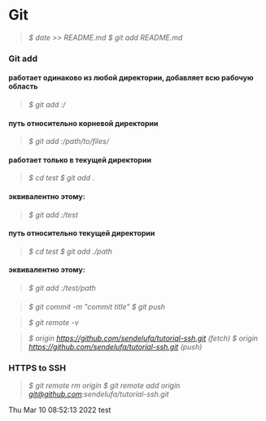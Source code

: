 # Git
> *$ date >> README.md*
> *$ git add README.md*
### Git add
#### работает одинаково из любой директории, добавляет всю рабочую область
> *$ git add :/*
#### путь относительно корневой директории
> *$ git add :/path/to/files/*
#### работает только в текущей директории
> *$ cd test*
> *$ git add .*
#### эквивалентно этому:
> *$ git add :/test*
#### путь относительно текущей директории
> *$ cd test*
> *$ git add ./path*
#### эквивалентно этому:
> *$ git add :/test/path*
####
> *$ git commit -m "commit title"*
> *$ git push*

> *$ git remote -v*

> *$ origin  https://github.com/sendelufa/tutorial-ssh.git (fetch)*
> *$ origin  https://github.com/sendelufa/tutorial-ssh.git (push)*

### HTTPS to SSH
> *$ git remote rm origin*
> *$ git remote add origin git@github.com:sendelufa/tutorial-ssh.git* 


Thu Mar 10 08:52:13     2022
test

